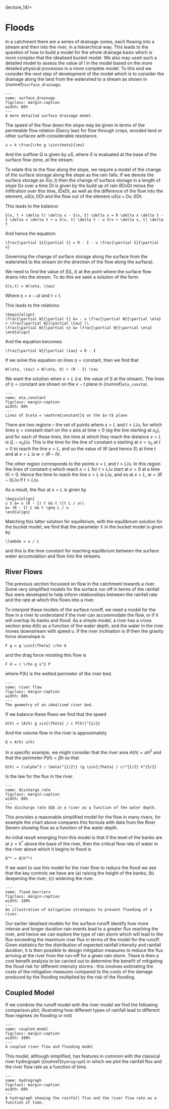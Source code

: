 (lecture_14)=
# Floods

In a catchment there are a series of drainage zones, each flowing into a stream and then into the river, in a hierarchical way.
This leads to the question of how to build a model for the whole drainage basin which is more complex that the idealised bucket model.
We also may used such a detailed model to assess the value of l in the model based on the more detailed physical processes in a more complete model.
To this end we consider the next step of development of the model which is to consider the drainage along the land from the watershed to a stream as shown in {numref}`surface_drainage`.

```{figure} ./figures/figure14.1.png
---
name: surface_drainage
figclass: margin-caption
width: 80%
---
A more detailed surface drainage model.
```

The speed of the flow down the slope may be given in terms of the permeable flow relation (Darcy law) for flow through crops, wooded land or other surfaces with considerable resistance.

```{math}
u = k \frac{\rho g \sin\theta}{\mu}
```

And the outflow Q is given by $u S$, where $S$ is evaluated at the base of the surface flow zone, at the stream.

To relate this to the flow along the slope, we require a model of the change of the surface storage along the slope as the rain falls.
If we denote the surface storage as $S(x,t)$ then the change of surface storage in a length of slope $\mathrm{D}x$ over a time $\mathrm{D}t$ is given by the build up of rain $R \mathrm{D}x \mathrm{D}t$ minus the infiltration over this time, $I \mathrm{D}x \mathrm{D}t$, as well as the difference of the flow into the element, $u S(x,t) \mathrm{D}t$ and the flow out of the element $u S(x+\mathrm{D}x,t) \mathrm{D}t$.

This leads to the balance:

```{math}
S(x, t + \delta t) \delta x - S(x, t) \delta x = R \delta x \delta t - I \delta x \delta t + u S(x, t) \delta t - u S(x + \delta x, t) \delta t
```

And hence the equation:

```{math}
\frac{\partial S}{\partial t} = R - I - u \frac{\partial S}{\partial x}
```

Governing the change of surface storage along the surface from the watershed to the stream (in the direction of the flow along the surface).

We need to find the value of $S(L,t)$ at the point where the surface flow drains into the stream. To do this we seek a solution of the form:

```{math}
S(x,t) = W(\eta, \tau)
```

Where $\eta = x - u t$ and $\tau = t$.

This leads to the relations:

```{math}
\begin{align}
\frac{\partial W}{\partial t} &= - u \frac{\partial W}{\partial \eta} + \frac{\partial W}{\partial \tau} \\
\frac{\partial W}{\partial x} &= \frac{\partial W}{\partial \eta}
\end{align}
```

And the equation becomes:

```{math}
\frac{\partial W}{\partial \tau} = R - I
```

If we solve this equation on lines $\eta = \mathrm{constant}$, then we find that

```{math}
W(\eta, \tau) = W(\eta, 0) + (R - I) \tau
```

We want the solution when $x = L$ (i.e. the value of $S$ at the stream). The lines of $\eta = \mathrm{constant}$ are shown on the $x-t$ plane in {numref}`eta_constat`. 

```{figure} ./figures/figure14.2.png
---
name: eta_constant
figclass: margin-caption
width: 80%
---
Lines of $\eta = \mathrm{constant}$ on the $x-t$ plane
```

There are two regions – the set of points where $x = L$ and $t \lt L/u$, for which lines $\eta = \mathrm{constant}$ start on the x axis at time = 0 (eg the line starting at $x_0$), and for each of these lines, the time at which they reach the distance $x = L$ is $(L-x_0)/u$. This is the time for the line of constant $\eta$ starting at $x=x_0$ at $t=0$ to reach the line $x = L$, and so the value of $W$ (and hence $S$) at time $t$ and at $x = L$ is $w=(R-I)t$.

The other region corresponds to the points $x=L$ and $t \gt L/u$. In this region the lines of constant $\eta$ which reach $x = L$ for $t \gt L/u$ start at $x = 0$ at a time $t0 \gt 0$.
Hence the time to reach the line $x = L$ is $L/u$, and so at $x = L$, $w = (R-I) L/u$ if $t \gt L/u$.

As a result, the flux at $x = L$ is given by

```{math}
\begin{align}
u S &= u (R - I) t && t \lt L / u\\
&= (R - I) L && t \geq L / u
\end{align}
```

Matching this latter solution for equilibrium, with the equilibrium solution for the bucket model, we find that the parameter $\lambda$ in the bucket model is given by

```{math}
\lambda = u / L
```

and this is the time constant for reaching equilibrium between the surface water accumulation and flow into the streams.

## River Flows

The previous section focussed on flow in the catchment towards a river. Some very simplified models for the surface run off in terms of the rainfall flux were developed to help inform relationships between the rainfall rate and the rate at which this flows into a river.

To interpret these models of the surface runoff, we need a model for the flow in a river to understand if the river can accommodate the flow, or if it will overtop its banks and flood. As a simple model, a river has a cross section area $A(h)$ as a function of the water depth, and the water in the river moves downstream with speed u.  If the river inclination is $\Theta$ then the gravity force downslope is 

```{math}
F g = g \sin{\Theta} \rho A
```

and the drag force resisting this flow is

```{math}
F d = c \rho g u^2 P
```

where $P(h)$ is the wetted perimeter of the river bed.

```{figure} ./figures/figure14.3.png
---
name: river_flow
figclass: margin-caption
width: 80%
---
The geometry of an idealised river bed.
```

If we balance these flows we find that the speed

```{math}
U(h) = (A(h) g sin{\Theta} / c P(h))^{1/2}
```

And the volume flow in the river is approximately

```{math}
Q = A(h) u(h)
```

In a specific example, we might consider that the river area $A(h) = \alpha h^2$ and that the perimeter $P(h) = \beta h$ so that

```{math}
Q(h) = (\alpha^3 / \beta)^{1/2)} (g \sin{\Theta} / c)^{1/2} h^{5/2}
```

Is the law for the flux in the river.

```{figure} ./figures/figure14.4.png
---
name: discharge_rate
figclass: margin-caption
width: 80%
---
The discharge rate $Q$ in a river as a function of the water depth.
```

This provides a reasonable simplified model for the flow in many rivers, for example the chart above compares this formula with data from the River Severn showing flow as a function of the water depth.

An initial result emerging from this model is that if the level of the banks are at $z = h^*$ above the base of the river, then the critical flow rate of water in the river above which it begins to flood is

```{math}
Q^* = Q(h^*)
```

If we want to use this model for the river flow to reduce the flood we see that the key controls we have are (a) raising the height of the banks; (b) deepening the river; (c) widening the river.

```{figure} ./figures/figure14.5.png
---
name: flood_barriers
figclass: margin-caption
width: 100%
---
An illustration of mitigation strategies to prevent flooding of a river.
```

Our earlier idealised models for the surface runoff identify how more intense and longer duration rain events lead to a greater flux reaching the river, and hence we can explore the type of rain storm which will lead to the flux exceeding the maximum river flux in terms of the model for the runoff. Given statistics for the distribution of expected rainfall intensity and rainfall duration, it is then possible to design mitigation measures to reduce the flux arriving at the river from the run-off for a given rain storm. There is then a cost benefit analysis to be carried out to determine the benefit of mitigating the flood risk for different intensity storms : this involves estimating the costs of the mitigation measures compared to the costs of the damage produced by the flooding multiplied by the risk of the flooding. 

## Coupled Model

If we combine the runoff model with the river model we find the following comparison plot, illustrating how different types of rainfall lead to different flow regimes (ie flooding or not)

```{figure} ./figures/figure14.6.png
---
name: coupled_model
figclass: margin-caption
width: 100%
---
A coupled river flow and flooding model
```

This model, although simplified, has features in common with the classical river hydrograph ({numref}`hydrograph`) in which we plot the rainfall flux and the river flow rate as a function of time.

```{figure} ./figures/figure14.7.png
---
name: hydrograph
figclass: margin-caption
width: 60%
---
A hydrograph showing the rainfall flux and the river flow rate as a function of time.
```